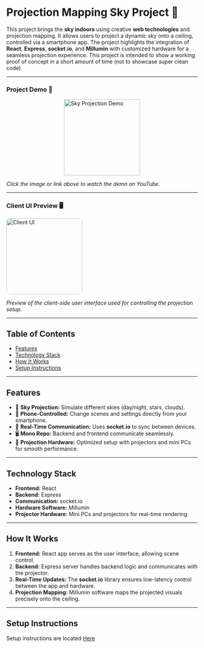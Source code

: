 # **Projection Mapping Sky Project 🌌**

This project brings the **sky indoors** using creative **web technologies** and projection mapping. It allows users to project a dynamic sky onto a ceiling, controlled via a smartphone app. The project highlights the integration of **React**, **Express**, **socket.io**, and **Millumin** with customized hardware for a seamless projection experience. This project is intended to show a working proof of concept in a short amount of time (not to showcase super clean code)

---

### **Project Demo 🎥**

<a href="https://www.youtube.com/shorts/WeanAzDGLGY">
  <img src="https://github.com/user-attachments/assets/93c6c254-b17e-4b8c-af3f-e89708321cd5" alt="Sky Projection Demo" width="200" style="display: block; margin: 0 auto;">
</a>

_Click the image or link above to watch the demo on YouTube._

---

### **Client UI Preview 🖥️**

<p>
  <img src="https://github.com/user-attachments/assets/b63c17cb-a947-43d5-a216-f9f46851cee8" alt="Client UI" width="200" style="border-radius: 10px;">
</p>

_Preview of the client-side user interface used for controlling the projection setup._

---

## **Table of Contents**

- [Features](#features)
- [Technology Stack](#technology-stack)
- [How It Works](#how-it-works)
- [Setup Instructions](#setup-instructions)

---

## **Features**

- 🌠 **Sky Projection:** Simulate different skies (day/night, stars, clouds).
- 📱 **Phone-Controlled:** Change scenes and settings directly from your smartphone.
- 🔌 **Real-Time Communication:** Uses **socket.io** to sync between devices.
- 🖥️ **Mono Repo:** Backend and frontend communicate seamlessly.
- 🎥 **Projection Hardware:** Optimized setup with projectors and mini PCs for smooth performance.

---

## **Technology Stack**

- **Frontend:** React
- **Backend:** Express
- **Communication:** socket.io
- **Hardware Software:** Millumin
- **Projector Hardware:** Mini PCs and projectors for real-time rendering

---

## **How It Works**

1. **Frontend:** React app serves as the user interface, allowing scene control.
2. **Backend:** Express server handles backend logic and communicates with the projector.
3. **Real-Time Updates:** The **socket.io** library ensures low-latency control between the app and hardware.
4. **Projection Mapping:** Millumin software maps the projected visuals precisely onto the ceiling.

---

## **Setup Instructions**

Setup instructions are located [Here](./docs/setup-instructions.md)
